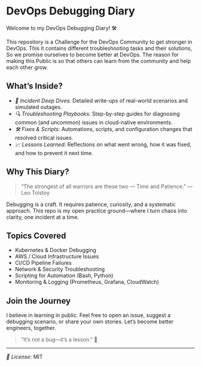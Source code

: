 # DevOps Debugging Diary

Welcome to my DevOps Debugging Diary! 🛠️

This repository is a Challenge for the DevOps Community to get stronger in DevOps. This it contains different troubleshooting tasks and their solutions, So we promise ourselves to become better at DevOps.  The reason for making this Public is so that others can learn from the community and help each other grow.

## What’s Inside?

- *📖 Incident Deep Dives:* Detailed write-ups of real-world scenarios and simulated outages.
- *🔍 Troubleshooting Playbooks:* Step-by-step guides for diagnosing common (and uncommon) issues in cloud-native environments.
- *🛠️ Fixes & Scripts:* Automations, scripts, and configuration changes that resolved critical issues.
- *📈 Lessons Learned:* Reflections on what went wrong, how it was fixed, and how to prevent it next time.

## Why This Diary?

> “The strongest of all warriors are these two — Time and Patience.” — Leo Tolstoy

Debugging is a craft. It requires patience, curiosity, and a systematic approach. This repo is my open practice ground—where I turn chaos into clarity, one incident at a time.

## Topics Covered

- Kubernetes & Docker Debugging
- AWS / Cloud Infrastructure Issues
- CI/CD Pipeline Failures
- Network & Security Troubleshooting
- Scripting for Automation (Bash, Python)
- Monitoring & Logging (Prometheus, Grafana, CloudWatch)

## Join the Journey

I believe in learning in public. Feel free to open an issue, suggest a debugging scenario, or share your own stories. Let’s become better engineers, together.

> “It’s not a bug—it’s a lesson.” 🐞

---

*🔖 License:* MIT